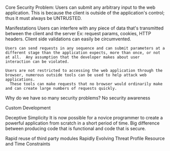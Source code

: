 Core Security Problem: Users can submit any arbitrary input to the web application.
  This is because the client is outside of the application's control; thus it must always be UNTRUSTED.

  Manifestations
    Users can interfere with any piece of data that's transmitted between the client and the server
      Ex: request params, cookies, HTTP headers.  Client side validations can easily be circumvented.

    Users can send requests in any sequence and can submit parameters at a different stage than the application expects, more than once, or not at all.  Any assumption that the developer makes about user interaction can be violated.

    Users are not restricted to accessing the web application through the browser, numerous outside tools can be used to help attack web applications.
      These tools can make requests that no browser would ordinarily make and can create large numbers of requests quickly.


Why do we have so many security problems?
  No security awareness
  
  Custom Development

  Deceptive Simplicity
    It is now possible for a novice programmer to create a powerful application from scratch in a short period of time.
    Big difference between producing code that is functional and code that is secure.

  Rapid reuse of third party modules
  Rapidly Evolving Threat Profile
  Resource and Time Constraints
